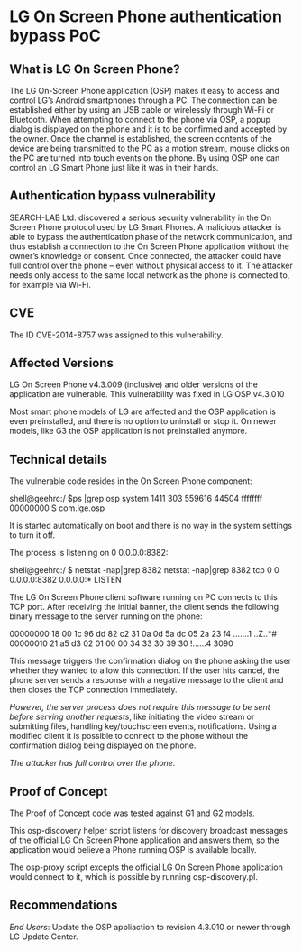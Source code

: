 LG On Screen Phone authentication bypass PoC
============================================

What is LG On Screen Phone?
---------------------------
The LG On-Screen Phone application (OSP) makes it easy to access and control LG’s Android smartphones through a PC. The connection can be established either by using an USB cable or wirelessly through Wi-Fi or Bluetooth. When attempting to connect to the phone via OSP, a popup dialog is displayed on the phone and it is to be confirmed and accepted by the owner. Once the channel is established, the screen contents of the device are being transmitted to the PC as a motion stream, mouse clicks on the PC are turned into touch events on the phone. By using OSP one can control an LG Smart Phone just like it was in their hands.

Authentication bypass vulnerability
-----------------------------------
SEARCH-LAB Ltd. discovered a serious security vulnerability in the On Screen Phone protocol used by LG Smart Phones. A malicious attacker is able to bypass the authentication phase of the network communication, and thus establish a connection to the On Screen Phone application without the owner’s knowledge or consent. Once connected, the attacker could have full control over the phone – even without physical access to it. The attacker needs only access to the same local network as the phone is connected to, for example via Wi-Fi.

CVE
---
The ID CVE-2014-8757 was assigned to this vulnerability.

Affected Versions
-----------------
LG On Screen Phone v4.3.009 (inclusive) and older versions of the application are vulnerable.
This vulnerability was fixed in LG OSP v4.3.010

Most smart phone models of LG are affected and the OSP application is even preinstalled, and there is no
option to uninstall or stop it. On newer models, like G3 the OSP application is not preinstalled anymore.

Technical details
-----------------


The vulnerable code resides in the On Screen Phone component:

shell@geehrc:/ $ps |grep osp
system    1411  303   559616 44504 ffffffff 00000000 S com.lge.osp

It is started automatically on boot and there is no way in the system settings to turn it off.

The process is listening on 0 0.0.0.0:8382:

shell@geehrc:/ $ netstat -nap|grep 8382
netstat -nap|grep 8382
 tcp       0      0 0.0.0.0:8382           0.0.0.0:*              LISTEN

The LG On Screen Phone client software running on PC connects to this TCP port.
After receiving the initial banner, the client sends the following binary message to the server running on the phone:

00000000  18 00 1c 96 dd 82 c2 31  0a 0d 5a dc 05 2a 23 f4 .......1 ..Z..*#
00000010  21 a5 d3 02 01 00 00 34  33 30 39 30             !......4 3090

This message triggers the confirmation dialog on the phone asking the user whether they wanted to allow this connection.
If the user hits cancel, the phone server sends a response with a negative message to the client and then closes the TCP connection immediately.

*However, the server process does not require this message to be sent before serving another requests*, like initiating the video stream or submitting files, handling key/touchscreen events, notifications.
Using a modified client it is possible to connect to the phone without the confirmation dialog being displayed on the phone.

*The attacker has full control over the phone.*


Proof of Concept
----------------
The Proof of Concept code was tested against G1 and G2 models.

This osp-discovery helper script listens for discovery broadcast messages of the official LG On Screen Phone 
application and answers them, so the application would believe a Phone running OSP is available locally.

The osp-proxy script excepts the official LG On Screen Phone application would connect to it,
which is possible by running osp-discovery.pl. 


Recommendations
---------------
*End Users*: Update the OSP appliaction to revision 4.3.010 or newer through LG Update Center.

